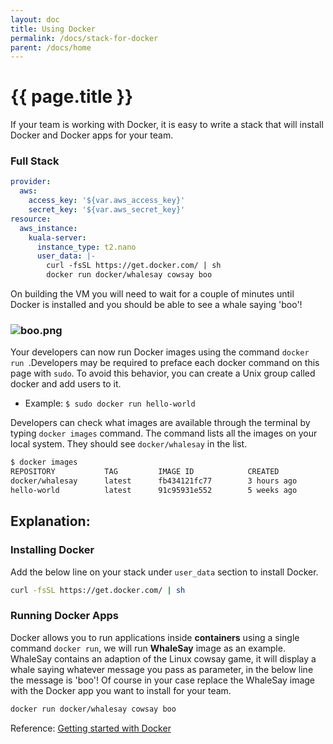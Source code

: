 ```yaml
---
layout: doc
title: Using Docker
permalink: /docs/stack-for-docker
parent: /docs/home
---
```


# {{ page.title }}

If your team is working with Docker, it is easy to write a stack that will install Docker and Docker apps for your team.

### Full Stack

```yaml
provider:
  aws:
    access_key: '${var.aws_access_key}'
    secret_key: '${var.aws_secret_key}'  
resource:
  aws_instance:
    kuala-server:
      instance_type: t2.nano
      user_data: |-
        curl -fsSL https://get.docker.com/ | sh
        docker run docker/whalesay cowsay boo
```
On building the VM you will need to wait for a couple of minutes until Docker is installed and you should be able to see a whale saying 'boo'!

### ![boo.png][1]

Your developers can now run Docker images using the command `docker run `.Developers may be required to preface each docker command on this page with `sudo`. To avoid this behavior, you can create a Unix group called docker and add users to it.

* Example: `$ sudo docker run hello-world `

Developers can check what images are available through the terminal by typing `docker images` command. The command lists all the images on your local system. They should see `docker/whalesay` in the list.

```bash
$ docker images
REPOSITORY           TAG         IMAGE ID            CREATED            VIRTUAL SIZE
docker/whalesay      latest      fb434121fc77        3 hours ago        247 MB
hello-world          latest      91c95931e552        5 weeks ago        910 B
```

## Explanation:

### Installing Docker

Add the below line on your stack under `user_data` section to install Docker.

```bash
curl -fsSL https://get.docker.com/ | sh
```
### Running Docker Apps

Docker allows you to run applications inside **containers** using a single command `docker run`, we will run **WhaleSay** image as an example. WhaleSay contains an adaption of the Linux cowsay game, it will display a whale saying whatever message you pass as parameter, in the below line the message is 'boo'! Of course in your case replace the WhaleSay image with the Docker app you want to install for your team.

```bash
docker run docker/whalesay cowsay boo
```

Reference: [Getting started with Docker][2]

[1]: https://www.koding.com/hs-fs/hubfs/Koding-Guide_Teams/docker/boo.png?t=1473370419565&width=894&height=586&name=boo.png "boo.png"
[2]: https://docs.docker.com/linux/step_one/
